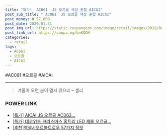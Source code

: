 ```yaml
--- 
title: "특가!  AC061  JS 오르골 색상 혼합 AICAI" 
post_sub_title: " AC061  JS 오르골 색상 혼합 AICAI" 
post_money: ₩ 57,600 
post_date: 2020.01.31 
post_img_url: https://static.coupangcdn.com/image/retail/images/2018/04/20/16/3/bb9ef628-ce0d-44b8-ab60-37963f7fc2d6.jpg 
post_link_url: https://coupa.ng/bnKQOH 
categories: 
  - retail 
tags: 
  - AC061 
  - 오르골 
  - AICAI 
--- 
```

  #AC061 #오르골 #AICAI 
<hr> 

> 겨울이 오면 봄이 멀지 않으리 – 셸리 


### POWER LINK

* <a href="https://blog.naver.com/santokki14/221791068110" target="_blank">[특가] AICAI JS 오르골 AC063...</a>
* <a href="https://blog.naver.com/sakai111/221790292346" target="_blank">[특가] 데코위즈 크리스마스 홈트리 LED 캐롤 오르골...</a>
* <a href="https://blog.naver.com/fasyy4321/221784652965" target="_blank">[추천]엑셀시오르볼트로우 57가지 정보</a>
